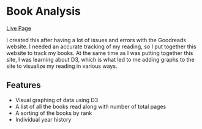 # Book Analysis

[Live Page](https://esdidubs.github.io/book-analysis/)

I created this after having a lot of issues and errors with the Goodreads website. I needed an accurate tracking
of my reading, so I put together this website to track my books. At the same time as I was putting together this
site, I was learning about D3, which is what led to me adding graphs to the site to visualize my reading in various ways.

## Features
- Visual graphing of data using D3
- A list of all the books read along with number of total pages
- A sorting of the books by rank
- Individual year history